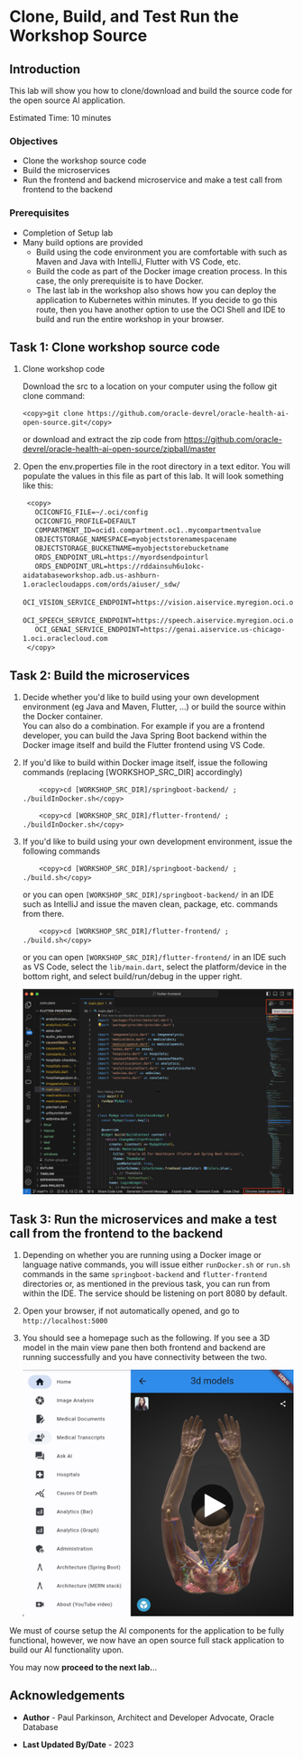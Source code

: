 # Clone, Build, and Test Run the Workshop Source

## Introduction

This lab will show you how to clone/download and build the source code for the open source AI application.

Estimated Time:  10 minutes

### Objectives

-   Clone the workshop source code
-   Build the microservices
-   Run the frontend and backend microservice and make a test call from frontend to the backend

### Prerequisites

- Completion of Setup lab
- Many build options are provided
  - Build using the code environment you are comfortable with such as Maven and Java with IntelliJ, Flutter with VS Code, etc.
  - Build the code as part of the Docker image creation process.  In this case, the only prerequisite is to have Docker.
  - The last lab in the workshop also shows how you can deploy the application to Kubernetes within minutes.  If you decide to go this route, then you have another option to use the OCI Shell and IDE to build and run the entire workshop in your browser.

## Task 1: Clone workshop source code

   1. Clone workshop code

      Download the src to a location on your computer using the follow git clone command:

         ```text
         <copy>git clone https://github.com/oracle-devrel/oracle-health-ai-open-source.git</copy>
         ```

      or download and extract the zip code from https://github.com/oracle-devrel/oracle-health-ai-open-source/zipball/master

   2. Open the env.properties file in the root directory in a text editor. You will populate the values in this file as part of this lab. It will look something like this:

       ```code
        <copy>
          OCICONFIG_FILE=~/.oci/config
          OCICONFIG_PROFILE=DEFAULT
          COMPARTMENT_ID=ocid1.compartment.oc1..mycompartmentvalue
          OBJECTSTORAGE_NAMESPACE=myobjectstorenamespacename
          OBJECTSTORAGE_BUCKETNAME=myobjectstorebucketname
          ORDS_ENDPOINT_URL=https://myordsendpointurl
          ORDS_ENDPOINT_URL=https://rddainsuh6u1okc-aidatabaseworkshop.adb.us-ashburn-1.oraclecloudapps.com/ords/aiuser/_sdw/
          OCI_VISION_SERVICE_ENDPOINT=https://vision.aiservice.myregion.oci.oraclecloud.com
          OCI_SPEECH_SERVICE_ENDPOINT=https://speech.aiservice.myregion.oci.oraclecloud.com
          OCI_GENAI_SERVICE_ENDPOINT=https://genai.aiservice.us-chicago-1.oci.oraclecloud.com
        </copy>
       ```

## Task 2: Build the microservices

   1. Decide whether you'd like to build using your own development environment (eg Java and Maven, Flutter, ...) or build the source within the Docker container.  
      You can also do a combination.  For example if you are a frontend developer, you can build the Java Spring Boot backend within the Docker image itself and build the Flutter frontend using VS Code.

   2. If you'd like to build within Docker image itself, issue the following commands (replacing [WORKSHOP_SRC_DIR] accordingly)

        ```text
            <copy>cd [WORKSHOP_SRC_DIR]/springboot-backend/ ; ./buildInDocker.sh</copy>
        ```

        ```text
            <copy>cd [WORKSHOP_SRC_DIR]/flutter-frontend/ ; ./buildInDocker.sh</copy>
        ```


   3. If you'd like to build using your own development environment, issue the following commands

        ```text
            <copy>cd [WORKSHOP_SRC_DIR]/springboot-backend/ ; ./build.sh</copy>
        ```
      
      or you can open `[WORKSHOP_SRC_DIR]/springboot-backend/` in an IDE such as IntelliJ and issue the maven clean, package, etc. commands from there.

        ```text
            <copy>cd [WORKSHOP_SRC_DIR]/flutter-frontend/ ; ./build.sh</copy>
        ```

      or you can open `[WORKSHOP_SRC_DIR]/flutter-frontend/` in an IDE such as VS Code, select the `lib/main.dart`, select the platform/device in the bottom right, and select build/run/debug in the upper right.

      ![VS Code Flutter](images/vscode-flutter.png " ")


## Task 3: Run the microservices and make a test call from the frontend to the backend

   1. Depending on whether you are running using a Docker image or language native commands, you will issue either `runDocker.sh` or `run.sh` commands in the same `springboot-backend` and `flutter-frontend` directories or, as mentioned in the previous task, you can run from within the IDE. The service should be listening on port 8080 by default.


   2. Open your browser, if not automatically opened, and go to `http://localhost:5000`


   3. You should see a homepage such as the following.  If you see a 3D model in the main view pane then both frontend and backend are running successfully and you have connectivity between the two.

       ![Flutter Home Page](images/flutterhomepage.png " ")

We must of course setup the AI components for the application to be fully functional, however, we now have an open source full stack application to build our AI functionality upon.

You may now **proceed to the next lab.**..

## Acknowledgements

* **Author** - Paul Parkinson, Architect and Developer Advocate, Oracle Database

* **Last Updated By/Date** - 2023